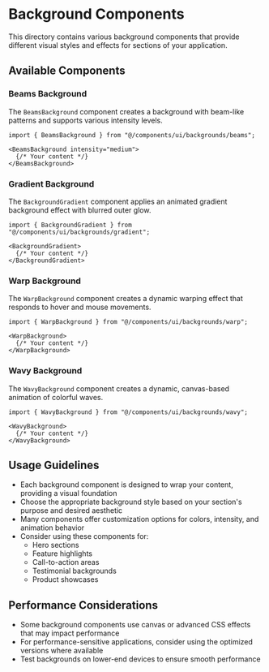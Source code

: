 # Background Components

This directory contains various background components that provide different visual styles and effects for sections of your application.

## Available Components

### Beams Background

The `BeamsBackground` component creates a background with beam-like patterns and supports various intensity levels.

```tsx
import { BeamsBackground } from "@/components/ui/backgrounds/beams";

<BeamsBackground intensity="medium">
  {/* Your content */}
</BeamsBackground>
```

### Gradient Background

The `BackgroundGradient` component applies an animated gradient background effect with blurred outer glow.

```tsx
import { BackgroundGradient } from "@/components/ui/backgrounds/gradient";

<BackgroundGradient>
  {/* Your content */}
</BackgroundGradient>
```

### Warp Background

The `WarpBackground` component creates a dynamic warping effect that responds to hover and mouse movements.

```tsx
import { WarpBackground } from "@/components/ui/backgrounds/warp";

<WarpBackground>
  {/* Your content */}
</WarpBackground>
```

### Wavy Background

The `WavyBackground` component creates a dynamic, canvas-based animation of colorful waves.

```tsx
import { WavyBackground } from "@/components/ui/backgrounds/wavy";

<WavyBackground>
  {/* Your content */}
</WavyBackground>
```

## Usage Guidelines

- Each background component is designed to wrap your content, providing a visual foundation
- Choose the appropriate background style based on your section's purpose and desired aesthetic
- Many components offer customization options for colors, intensity, and animation behavior
- Consider using these components for:
  - Hero sections
  - Feature highlights
  - Call-to-action areas
  - Testimonial backgrounds
  - Product showcases

## Performance Considerations

- Some background components use canvas or advanced CSS effects that may impact performance
- For performance-sensitive applications, consider using the optimized versions where available
- Test backgrounds on lower-end devices to ensure smooth performance